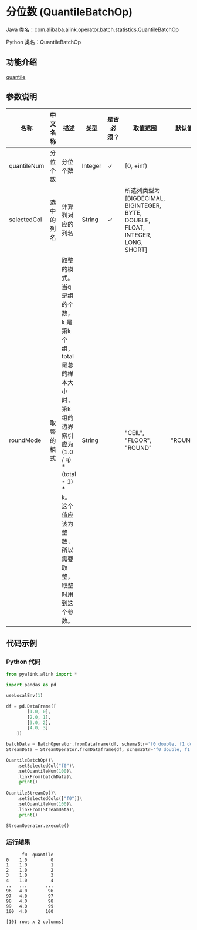 # 分位数 (QuantileBatchOp)
Java 类名：com.alibaba.alink.operator.batch.statistics.QuantileBatchOp

Python 类名：QuantileBatchOp


## 功能介绍

[quantile](https://en.wikipedia.org/wiki/Quantile)

## 参数说明

| 名称 | 中文名称 | 描述 | 类型 | 是否必须？ | 取值范围 | 默认值 |
| --- | --- | --- | --- | --- | --- | --- |
| quantileNum | 分位个数 | 分位个数 | Integer | ✓ | [0, +inf) |  |
| selectedCol | 选中的列名 | 计算列对应的列名 | String | ✓ | 所选列类型为 [BIGDECIMAL, BIGINTEGER, BYTE, DOUBLE, FLOAT, INTEGER, LONG, SHORT] |  |
| roundMode | 取整的模式 | 取整的模式。当q是组的个数，k 是第k个组，total是总的样本大小时，第k组的边界索引应为(1.0 / q) * (total - 1) * k。这个值应该为整数，所以需要取整，取整时用到这个参数。 | String |  | "CEIL", "FLOOR", "ROUND" | "ROUND" |



## 代码示例
### Python 代码
```python
from pyalink.alink import *

import pandas as pd

useLocalEnv(1)

df = pd.DataFrame([
        [1.0, 0],
        [2.0, 1],
        [3.0, 2],
        [4.0, 3]
    ])

batchData = BatchOperator.fromDataframe(df, schemaStr='f0 double, f1 double')
StreamData = StreamOperator.fromDataframe(df, schemaStr='f0 double, f1 double')

QuantileBatchOp()\
    .setSelectedCol("f0")\
    .setQuantileNum(100)\
    .linkFrom(batchData)\
    .print()
    
QuantileStreamOp()\
    .setSelectedCols(["f0"])\
    .setQuantileNum(100)\
    .linkFrom(StreamData)\
    .print()   
    
StreamOperator.execute()
```

### 运行结果

```
      f0  quantile
0    1.0         0
1    1.0         1
2    1.0         2
3    1.0         3
4    1.0         4
..   ...       ...
96   4.0        96
97   4.0        97
98   4.0        98
99   4.0        99
100  4.0       100

[101 rows x 2 columns]
```
